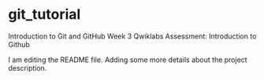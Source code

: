 # git_tutorial
Introduction to Git and GitHub Week 3 Qwiklabs Assessment: Introduction to Github

I am editing the README file. Adding some more details about the project description.


